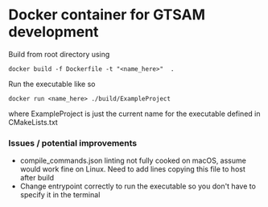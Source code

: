 # Docker container for GTSAM development

Build from root directory using
```
docker build -f Dockerfile -t "<name_here>"  .
```

Run the executable like so 
```
docker run <name_here> ./build/ExampleProject
```
where ExampleProject is just the current name for the executable defined in
CMakeLists.txt

### Issues / potential improvements

- compile_commands.json linting not fully cooked on macOS, assume would work
fine on Linux. Need to add lines copying this file to host after build
- Change entrypoint correctly to run the executable so you don't have to specify
  it in the terminal
